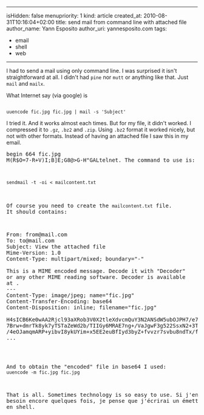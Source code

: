 -----
isHidden:       false
menupriority:   1
kind:           article
created_at:     2010-08-31T10:16:04+02:00
title: send mail from command line with attached file
author_name: Yann Esposito
author_uri: yannesposito.com
tags:
  - email
  - shell
  - web
-----

I had to send a mail using only command line. 
I was surprised it isn't straightforward at all.
I didn't had `pine` nor `mutt` or anything like that.
Just `mail` and `mailx`.

What Internet say (via google) is

<code class="zsh">
uuencode fic.jpg fic.jpg | mail -s 'Subject'
</code>

I tried it.
And it works almost each times.
But for my file, it didn't worked.
I compressed it to `.gz`, `.bz2` and `.zip`.
Using `.bz2` format it worked nicely, but not with other formats.
Instead of having an attached file I saw this in my email.

<pre>
begin 664 fic.jpg
M(R$O=7-R+V)I;B]E;G8@>G-H"GAL<STD,0H*9F]R(&QI;F4@:6X@)"@\("1X
M;',@*0H@("`@9&-R/20H96-H;R`D;&EN92!\(&%W:R`M1EP[("=[<')I;G0@
...
M93U<(FUO='-<(CX\=F%L=64^/&ET96T@;F%M93U<(F-T>%]M8UPB/BD\=F%L
M=64O/B@\+VET96T^*2-<)#$\=F%L=64^)&ME>7=O<F1S/"]V86QU93Y<)#(C
end
</pre>

Not really readable.
After some research I found the solution.
Use MIME instead of `uuencode`.

Finally I made it manually using `sendmail`.
I didn't dare to use `telnet`.
The command to use is:

<code class="zsh">
sendmail -t -oi < mailcontent.txt
</code>

Of course you need to create the `mailcontent.txt` file.
It should contains:

<pre>
From: from@mail.com
To: to@mail.com
Subject: View the attached file
Mime-Version: 1.0
Content-Type: multipart/mixed; boundary="-"

This is a MIME encoded message. Decode it with "Decoder"
or any other MIME reading software. Decoder is available
at <http://www.etresoft.com>.
---
Content-Type: image/jpeg; name="fic.jpg"
Content-Transfer-Encoding: base64
Content-Disposition: inline; filename="fic.jpg"

H4sICB6Ke0wAA2Rjcl93aXRob3V0X2tleXdvcmQuY3N2ANSdW5ubOJPH7/e7
7Brw+dmrTk8yk7yTSTaZeWd2b/TIIGy6MRAE7ng+/VaJgwF3g522SsxN2+3T
/4eOJamqmARP+yibvI8ykUYim+x5EE2euBfIyd3byZ+fvvzr7svbu8ndTx/f
...
</pre>

And to obtain the "encoded" file in base64 I used:
`uuencode -m fic.jpg fic.jpg`

That is all.
Sometimes technology is so easy to use.
Si j'en ai besoin encore quelques fois, je pense que j'écrirai un émetteur de mail en shell.
